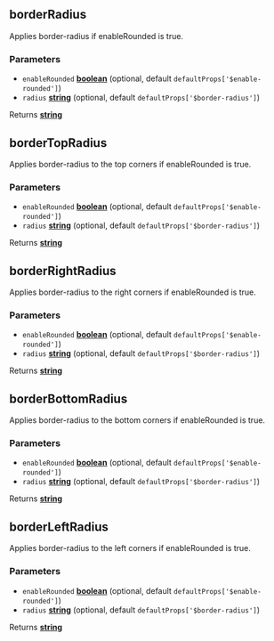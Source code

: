 <!-- Generated by documentation.js. Update this documentation by updating the source code. -->

## borderRadius

Applies border-radius if enableRounded is true.

### Parameters

-   `enableRounded` **[boolean][1]**  (optional, default `defaultProps['$enable-rounded']`)
-   `radius` **[string][2]**  (optional, default `defaultProps['$border-radius']`)

Returns **[string][2]** 

## borderTopRadius

Applies border-radius to the top corners if enableRounded is true.

### Parameters

-   `enableRounded` **[boolean][1]**  (optional, default `defaultProps['$enable-rounded']`)
-   `radius` **[string][2]**  (optional, default `defaultProps['$border-radius']`)

Returns **[string][2]** 

## borderRightRadius

Applies border-radius to the right corners if enableRounded is true.

### Parameters

-   `enableRounded` **[boolean][1]**  (optional, default `defaultProps['$enable-rounded']`)
-   `radius` **[string][2]**  (optional, default `defaultProps['$border-radius']`)

Returns **[string][2]** 

## borderBottomRadius

Applies border-radius to the bottom corners if enableRounded is true.

### Parameters

-   `enableRounded` **[boolean][1]**  (optional, default `defaultProps['$enable-rounded']`)
-   `radius` **[string][2]**  (optional, default `defaultProps['$border-radius']`)

Returns **[string][2]** 

## borderLeftRadius

Applies border-radius to the left corners if enableRounded is true.

### Parameters

-   `enableRounded` **[boolean][1]**  (optional, default `defaultProps['$enable-rounded']`)
-   `radius` **[string][2]**  (optional, default `defaultProps['$border-radius']`)

Returns **[string][2]** 

[1]: https://developer.mozilla.org/docs/Web/JavaScript/Reference/Global_Objects/Boolean

[2]: https://developer.mozilla.org/docs/Web/JavaScript/Reference/Global_Objects/String
